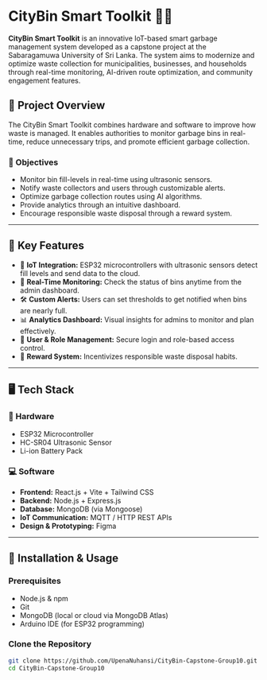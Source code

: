 # CityBin Smart Toolkit 🚮🌐

**CityBin Smart Toolkit** is an innovative IoT-based smart garbage management system developed as a capstone project at the Sabaragamuwa University of Sri Lanka. The system aims to modernize and optimize waste collection for municipalities, businesses, and households through real-time monitoring, AI-driven route optimization, and community engagement features.

## 📌 Project Overview

The CityBin Smart Toolkit combines hardware and software to improve how waste is managed. It enables authorities to monitor garbage bins in real-time, reduce unnecessary trips, and promote efficient garbage collection.

### 🎯 Objectives

- Monitor bin fill-levels in real-time using ultrasonic sensors.
- Notify waste collectors and users through customizable alerts.
- Optimize garbage collection routes using AI algorithms.
- Provide analytics through an intuitive dashboard.
- Encourage responsible waste disposal through a reward system.

---

## 🧠 Key Features

- 🔋 **IoT Integration:** ESP32 microcontrollers with ultrasonic sensors detect fill levels and send data to the cloud.
- 📡 **Real-Time Monitoring:** Check the status of bins anytime from the admin dashboard.
- 🛠 **Custom Alerts:** Users can set thresholds to get notified when bins are nearly full.
- 📊 **Analytics Dashboard:** Visual insights for admins to monitor and plan effectively.
- 🧾 **User & Role Management:** Secure login and role-based access control.
- 🎁 **Reward System:** Incentivizes responsible waste disposal habits.

---

## 🖥️ Tech Stack

### 🧰 Hardware
- ESP32 Microcontroller
- HC-SR04 Ultrasonic Sensor
- Li-ion Battery Pack

### 💻 Software
- **Frontend:** React.js + Vite + Tailwind CSS
- **Backend:** Node.js + Express.js
- **Database:** MongoDB (via Mongoose)
- **IoT Communication:** MQTT / HTTP REST APIs
- **Design & Prototyping:** Figma

---

## 🚀 Installation & Usage

### Prerequisites
- Node.js & npm
- Git
- MongoDB (local or cloud via MongoDB Atlas)
- Arduino IDE (for ESP32 programming)

### Clone the Repository
```bash
git clone https://github.com/UpenaNuhansi/CityBin-Capstone-Group10.git
cd CityBin-Capstone-Group10
